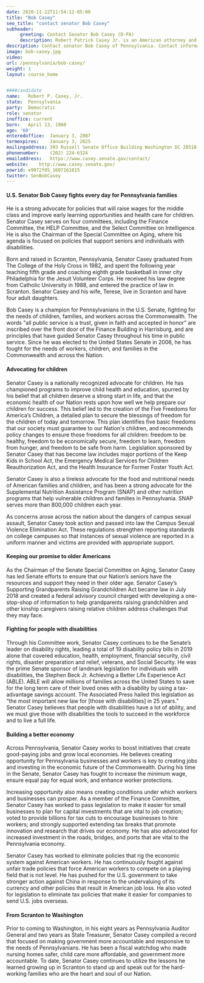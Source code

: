 ```yaml
---
date: 2020-11-22T11:54:12-05:00
title: "Bob Casey"
seo_title: "contact senator Bob Casey"
subheader:
     greeting: Contact Senator Bob Casey (D-PA)
     description: Robert Patrick Casey Jr. is an American attorney and politician serving as the senior United States Senator from Pennsylvania, a seat to which he was first elected in 2006. He previously served as Pennsylvania Auditor General from 1997 to 2005 and as Pennsylvania Treasurer from 2005 to 2007.
description: Contact senator Bob Casey of Pennsylvania. Contact information for Bob Casey includes  email address, phone number, and mailing address.
image: bob-casey.jpg
video: 
url: /pennsylvania/bob-casey/
weight: 1
layout: course_home


####candidate
name:	Robert P. Casey, Jr.
state:	Pennsylvania
party:	Democratic
role: senator
inoffice: current
born:	April 13, 1960 
age: '60'
enteredoffice:	January 3, 2007
termexpires:	January 3, 2025
mailingaddress:	393 Russell Senate Office Building Washington DC 20510
phonenumber:	(202) 224-6324
emailaddress:	https://www.casey.senate.gov/contact/
website:	http://www.casey.senate.gov/
powrid: e9072f05_1607161815
twitter: SenBobCasey
---
```


#### U.S. Senator Bob Casey fights every day for Pennsylvania families
He is a strong advocate for policies that will raise wages for the middle class and improve early learning opportunities and health care for children. Senator Casey serves on four committees, including the Finance Committee, the HELP Committee, and the Select Committee on Intelligence. He is also the Chairman of the Special Committee on Aging, where his agenda is focused on policies that support seniors and individuals with disabilities.

Born and raised in Scranton, Pennsylvania, Senator Casey graduated from The College of the Holy Cross in 1982, and spent the following year teaching fifth grade and coaching eighth grade basketball in inner city Philadelphia for the Jesuit Volunteer Corps.  He received his law degree from Catholic University in 1988, and entered the practice of law in Scranton.  Senator Casey and his wife, Terese, live in Scranton and have four adult daughters.

Bob Casey is a champion for Pennsylvanians in the U.S. Senate, fighting for the needs of children, families, and workers across the Commonwealth.
The words "all public service is a trust, given in faith and accepted in honor” are inscribed over the front door of the Finance Building in Harrisburg, and are principles that have guided Senator Casey throughout his time in public service.  Since he was elected to the United States Senate in 2006, he has fought for the needs of workers, children, and families in the Commonwealth and across the Nation.

#### Advocating for children
Senator Casey is a nationally recognized advocate for children.  He has championed programs to improve child health and education, spurred by his belief that all children deserve a strong start in life, and that the economic health of our Nation rests upon how well we help prepare our children for success. This belief led to the creation of the Five Freedoms for America’s Children, a detailed plan to secure the blessings of freedom for the children of today and tomorrow.  This plan identifies five basic freedoms that our society must guarantee to our Nation's children, and recommends policy changes to ensure those freedoms for all children: freedom to be healthy, freedom to be economically secure, freedom to learn, freedom from hunger, and freedom to be safe from harm.  Legislation sponsored by Senator Casey that has become law includes major portions of the Keep Kids in School Act, the Emergency Medical Services for Children Reauthorization Act, and the Health Insurance for Former Foster Youth Act.

Senator Casey is also a tireless advocate for the food and nutritional needs of American families and children, and has been a strong advocate for the Supplemental Nutrition Assistance Program (SNAP) and other nutrition programs that help vulnerable children and families in Pennsylvania.  SNAP serves more than 800,000 children each year.

As concerns arose across the nation about the dangers of campus sexual assault, Senator Casey took action and passed into law the Campus Sexual Violence Elimination Act.  These regulations strengthen reporting standards on college campuses so that instances of sexual violence are reported in a uniform manner and victims are provided with appropriate support.


#### Keeping our promise to older Americans
As the Chairman of the Senate Special Committee on Aging, Senator Casey has led Senate efforts to ensure that our Nation’s seniors have the resources and support they need in their older age.  Senator Casey’s Supporting Grandparents Raising Grandchildren Act became law in July 2018 and created a federal advisory council charged with developing a one-stop-shop of information to help grandparents raising grandchildren and other kinship caregivers raising relative children address challenges that they may face.


#### Fighting for people with disabilities
Through his Committee work, Senator Casey continues to be the Senate’s leader on disability rights, leading a total of 19 disability policy bills in 2019 alone that covered education, health, employment, financial security, civil rights, disaster preparation and relief, veterans, and Social Security.  He was the prime Senate sponsor of landmark legislation for individuals with disabilities, the Stephen Beck Jr. Achieving a Better Life Experience Act (ABLE).  ABLE will allow millions of families across the United States to save for the long term care of their loved ones with a disability by using a tax-advantage savings account.  The Associated Press hailed this legislation as “the most important new law for [those with disabilities] in 25 years.”  Senator Casey believes that people with disabilities have a lot of ability, and we must give those with disabilities the tools to succeed in the workforce and to live a full life.


#### Building a better economy
Across Pennsylvania, Senator Casey works to boost initiatives that create good-paying jobs and grow local economies.  He believes creating opportunity for Pennsylvania businesses and workers is key to creating jobs and investing in the economic future of the Commonwealth.  During his time in the Senate, Senator Casey has fought to increase the minimum wage, ensure equal pay for equal work, and enhance worker protections.

Increasing opportunity also means creating conditions under which workers and businesses can prosper.  As a member of the Finance Committee, Senator Casey has worked to pass legislation to make it easier for small businesses to plan for capital investments that are vital to job creation; voted to provide billions for tax cuts to encourage businesses to hire workers; and strongly supported extending tax breaks that promote innovation and research that drives our economy.  He has also advocated for increased investment in the roads, bridges, and ports that are vital to the Pennsylvania economy.

Senator Casey has worked to eliminate policies that rig the economic system against American workers.  He has continuously fought against unfair trade policies that force American workers to compete on a playing field that is not level.  He has pushed for the U.S. government to take stronger action against China in response to the undervaluing of its currency and other policies that result in American job loss.  He also voted for legislation to eliminate tax policies that make it easier for companies to send U.S. jobs overseas.

#### From Scranton to Washington
Prior to coming to Washington, in his eight years as Pennsylvania Auditor General and two years as State Treasurer, Senator Casey compiled a record that focused on making government more accountable and responsive to the needs of Pennsylvanians.  He has been a fiscal watchdog who made nursing homes safer, child care more affordable, and government more accountable.  To date, Senator Casey continues to utilize the lessons he learned growing up in Scranton to stand up and speak out for the hard-working families who are the heart and soul of our Nation.
